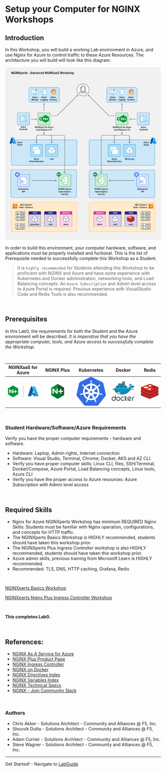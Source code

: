 #  Setup your Computer for NGINX Workshops 

## Introduction

In this Workshop, you will build a working Lab environment in Azure, and use Nginx for Azure to control traffic to these Azure Resources.  The architecture you will build will look like this diagram:

![N4A Workshop](media/n4a-workshop-diagram-r7.png)
  
In order to build this environment, your computer hardware, software, and applications must be properly installed and fuctional.  This is the list of Prerequisite needed to successfully complete this Workshop as a Student.

>It is `highly recommended` for Students attending this Workshop to be proficient with NGINX and Azure and have some experience with Kubernetes and Docker administration, networking tools, and Load Balancing concepts.  An `Azure Subscription` and Admin level access to Azure Portal is required. Previous experience with VisualStudio Code and Redis Tools is also recommended.

<br/>

## Prerequisites

In this Lab0, the requirements for both the Student and the Azure environment will be described.  *It is imperative that you have the appropriate computer, tools, and Azure access to successfully complete the Workshop.*

</br>

NGINXaaS for Azure  |  NGINX Plus  |  Kubernetes | Docker | Redis
:-------------------------:|:-------------------------:|:-------------------------:|:-------------------------:|:-------------------------:
![](media/nginx-azure-icon.png)  |  ![](media/nginx-plus-icon.png)   |  ![](media/kubernetes-icon.png) |  ![](media/docker-icon.png) |  ![](media/redis-icon.png)

<br/>

### Student Hardware/Software/Azure Requirements

Verify you have the proper computer requirements - hardware and software.
- Hardware:  Laptop, Admin rights, Internet connection
- Software:  Visual Studio, Terminal, Chrome, Docker, AKS and AZ CLI.
- Verify you have proper computer skills:  Linux CLI, files, SSH/Terminal, Docker/Compose, Azure Portal, Load Balancing concepts, Linux tools, Azure CLI
- Verify you have the proper access to Azure resources: Azure Subscription with Admin level access


<br/>

## Required Skills

- Nginx for Azure NGINXperts Workshop has minimum REQUIRED Nginx Skills: Students must be familiar with Nginx operation, configurations, and concepts for HTTP traffic.
- The NGINXperts Basics Workshop is HIGHLY recommended, students should have taken this workshop prior.
- The NGINXperts Plus Ingress Controller workshop is also HIGHLY recommended, students should have taken this workshop prior.
- Azure admin skills, previous training from Microsoft Learn is HIGHLY recommended.
- Recommended: TLS, DNS, HTTP caching, Grafana, Redis

<br/>

[NGINXperts Basics Workshop](https://github.com/nginxinc/nginx-basics-workshops)

[NGINXperts Nginx Plus Ingress Controller Workshop](https://github.com/nginxinc/nginx-ingress-workshops/tree/main/Plus/labs)

<br/>

**This completes Lab0.**

<br/>

## References:

- [NGINX As A Service for Azure](https://docs.nginx.com/nginxaas/azure/)
- [NGINX Plus Product Page](https://docs.nginx.com/nginx/)
- [NGINX Ingress Controller](https://docs.nginx.com//nginx-ingress-controller/)
- [NGINX on Docker](https://docs.nginx.com/nginx/admin-guide/installing-nginx/installing-nginx-docker/)
- [NGINX Directives Index](https://nginx.org/en/docs/dirindex.html)
- [NGINX Variables Index](https://nginx.org/en/docs/varindex.html)
- [NGINX Technical Specs](https://docs.nginx.com/nginx/technical-specs/)
- [NGINX - Join Community Slack](https://community.nginx.org/joinslack)

<br/>

### Authors

- Chris Akker - Solutions Architect - Community and Alliances @ F5, Inc.
- Shouvik Dutta - Solutions Architect - Community and Alliances @ F5, Inc.
- Adam Currier - Solutions Architect - Community and Alliances @ F5, Inc.
- Steve Wagner - Solutions Architect - Community and Alliances @ F5, Inc.

-------------

Get Started! - Navigate to [LabGuide](../labs/LabGuide.md)
